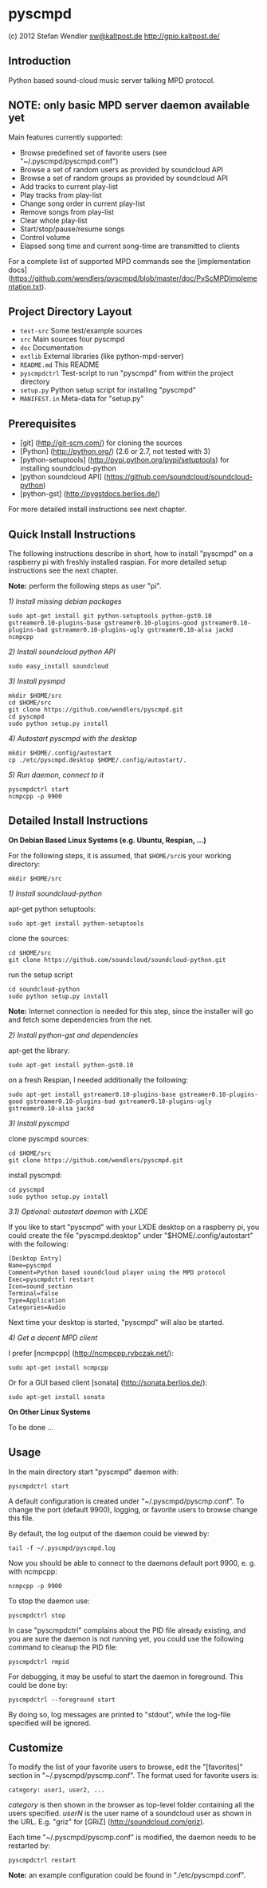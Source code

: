pyscmpd
========

(c) 2012 Stefan Wendler
sw@kaltpost.de
http://gpio.kaltpost.de/


Introduction
------------

Python based sound-cloud music server talking MPD protocol.


NOTE: only basic MPD server daemon available yet
------------------------------------------------

Main features currently supported:

* Browse predefined set of favorite users (see "~/.pyscmpd/pyscmpd.conf")
* Browse a set of random users as provided by soundcloud API
* Browse a set of random groups as provided by soundcloud API
* Add tracks to current play-list
* Play tracks from play-list
* Change song order in current play-list
* Remove songs from play-list
* Clear whole play-list
* Start/stop/pause/resume songs
* Control volume
* Elapsed song time and current song-time are transmitted to clients

For a complete list of supported MPD commands see the [implementation docs] (https://github.com/wendlers/pyscmpd/blob/master/doc/PyScMPDImplementation.txt).

Project Directory Layout
------------------------

 * `test-src`	 Some test/example sources
 * `src`		 Main sources four pyscmpd
 * `doc`		 Documentation
 * `extlib`		 External libraries (like python-mpd-server)
 * `README.md`	 This README
 * `pyscmpdctrl` Test-script to run "pyscmpd" from within the project directory
 * `setup.py`    Python setup script for installing "pyscmpd"
 * `MANIFEST.in` Meta-data for "setup.py"


Prerequisites
-------------

* [git] (http://git-scm.com/) for cloning the sources
* [Python] (http://python.org/) (2.6 or 2.7, not tested with 3)
* [python-setuptools] (http://pypi.python.org/pypi/setuptools) for installing soundcloud-python
* [python soundcloud API] (https://github.com/soundcloud/soundcloud-python) 
* [python-gst] (http://pygstdocs.berlios.de/)

For more detailed install instructions see next chapter.


Quick Install Instructions
--------------------------

The following instructions describe in short, how to install "pyscmpd" on a raspberry pi
with freshly installed raspian. For more detailed setup instructions see the next chapter.

__Note:__ perform the following steps as user "pi".

*1) Install missing debian packages*

	sudo apt-get install git python-setuptools python-gst0.10 gstreamer0.10-plugins-base gstreamer0.10-plugins-good gstreamer0.10-plugins-bad gstreamer0.10-plugins-ugly gstreamer0.10-alsa jackd ncmpcpp

*2) Install soundcloud python API*

	sudo easy_install soundcloud

*3) Install pysmpd*

	mkdir $HOME/src
	cd $HOME/src
	git clone https://github.com/wendlers/pyscmpd.git
	cd pyscmpd
	sudo python setup.py install

*4) Autostart pyscmpd with the desktop*

	mkdir $HOME/.config/autostart
	cp ./etc/pyscmpd.desktop $HOME/.config/autostart/.

*5) Run daemon, connect to it*

	pyscmpdctrl start
	ncmpcpp -p 9900

Detailed Install Instructions
-----------------------------

__On Debian Based Linux Systems (e.g. Ubuntu, Respian, ...)__

For the following steps, it is assumed, that `$HOME/src`is your working directory:

	mkdir $HOME/src

*1) Install soundcloud-python*

apt-get python setuptools:

	sudo apt-get install python-setuptools

clone the sources:

	cd $HOME/src
	git clone https://github.com/soundcloud/soundcloud-python.git
	
run the setup script

	cd soundcloud-python
	sudo python setup.py install
	
__Note:__ Internet connection is needed for this step, since the installer will go and fetch some dependencies from the net. 	

*2) Install python-gst and dependencies*

apt-get the library:

	sudo apt-get install python-gst0.10 

on a fresh Respian, I needed additionally the following:

	sudo apt-get install gstreamer0.10-plugins-base gstreamer0.10-plugins-good gstreamer0.10-plugins-bad gstreamer0.10-plugins-ugly gstreamer0.10-alsa jackd 
	
*3) Install pyscmpd*

clone pyscmpd sources:

	cd $HOME/src
	git clone https://github.com/wendlers/pyscmpd.git 
	
install pyscmpd:

	cd pyscmpd
	sudo python setup.py install

*3.1) Optional: autostart daemon with LXDE*

If you like to start "pyscmpd" with your LXDE desktop on a raspberry pi, you could create the file "pyscmpd.desktop" 
under "$HOME/.config/autostart" with the following:

	[Desktop Entry]
	Name=pyscmpd
	Comment=Python based soundcloud player using the MPD protocol
	Exec=pyscmpdctrl restart 
	Icon=sound_section
	Terminal=false
	Type=Application
	Categories=Audio

Next time your desktop is started, "pyscmpd" will also be started.

*4) Get a decent MPD client*

I prefer [ncmpcpp] (http://ncmpcpp.rybczak.net/):

	sudo apt-get install ncmpcpp
	
Or for a GUI based client [sonata] (http://sonata.berlios.de/):

	sudo apt-get install sonata
	
__On Other Linux Systems__

To be done ...


Usage
-----

In the main directory start "pyscmpd" daemon with:

	pyscmpdctrl start

A default configuration is created under "~/.pyscmpd/pyscmp.conf". To change the port 
(default 9900), logging, or favorite users to browse change this file. 

By default, the log output of the daemon could be viewed by:

	tail -f ~/.pyscmpd/pyscmpd.log

Now you should be able to connect to the daemons default port 9900, e. g. with ncmpcpp:

	ncmpcpp -p 9900

To stop the daemon use:

	pyscmpdctrl stop

In case "pyscmpdctrl" complains about the PID file already existing, and you are sure the 
daemon is not running yet, you could use the following command to cleanup the PID file:
	
	pyscmpdctrl rmpid 

For debugging, it may be useful to start the daemon in foreground. This could be done by:

	pyscmpdctrl --foreground start

By doing so, log messages are printed to "stdout", while the log-file specified will be ignored.


Customize
---------

To modify the list of your favorite users to browse, edit the "[favorites]" section 
in "~/.pyscmpd/pyscmp.conf". The format used for favorite users is:
	 
	category: user1, user2, ...

*category* is then shown in the browser as top-level folder containing all the users
specified. *userN* is the user name of a soundcloud user as shown in the URL. E.g. 
"griz" for [GRiZ] (http://soundcloud.com/griz). 

Each time "~/.pyscmpd/pyscmp.conf" is modified, the daemon needs to be restarted by:

	pyscmpdctrl restart

__Note:__ an example configuration could be found in "./etc/pyscmpd.conf".

